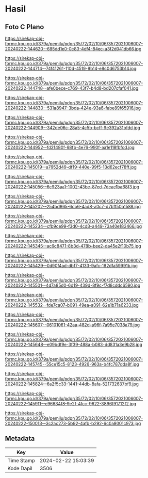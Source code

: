 # Hasil

## Foto C Plano

https://sirekap-obj-formc.kpu.go.id/379a/pemilu/pdpr/35/72/02/10/06/3572021006007-20240222-144620--685dd1e0-0c83-4df4-84ec-a3f2d041db66.jpg

https://sirekap-obj-formc.kpu.go.id/379a/pemilu/pdpr/35/72/02/10/06/3572021006007-20240222-144714--74f41261-110d-4519-8b14-e8c0d6753b14.jpg

https://sirekap-obj-formc.kpu.go.id/379a/pemilu/pdpr/35/72/02/10/06/3572021006007-20240222-144748--afe0bece-c769-43f7-b4d8-bd207cfaf041.jpg

https://sirekap-obj-formc.kpu.go.id/379a/pemilu/pdpr/35/72/02/10/06/3572021006007-20240222-144830--531a8947-3bda-424e-93a6-fabe89f65916.jpg

https://sirekap-obj-formc.kpu.go.id/379a/pemilu/pdpr/35/72/02/10/06/3572021006007-20240222-144909--342de06c-28a5-4c5b-bcff-9e392a31bfdd.jpg

https://sirekap-obj-formc.kpu.go.id/379a/pemilu/pdpr/35/72/02/10/06/3572021006007-20240222-144952--fd21480f-68fb-4e76-990f-aa1e118fbfcd.jpg

https://sirekap-obj-formc.kpu.go.id/379a/pemilu/pdpr/35/72/02/10/06/3572021006007-20240222-145019--a7652d49-df19-440e-99f5-13d62ecf78ff.jpg

https://sirekap-obj-formc.kpu.go.id/379a/pemilu/pdpr/35/72/02/10/06/3572021006007-20240222-145056--6c923aa1-1002-43be-87ed-7dcae1ba68f3.jpg

https://sirekap-obj-formc.kpu.go.id/379a/pemilu/pdpr/35/72/02/10/06/3572021006007-20240222-145202--254bd865-6cb6-4ad8-a0c7-d7bff50a1588.jpg

https://sirekap-obj-formc.kpu.go.id/379a/pemilu/pdpr/35/72/02/10/06/3572021006007-20240222-145234--cfb9ce99-f3d0-4cd3-a449-73a40e183466.jpg

https://sirekap-obj-formc.kpu.go.id/379a/pemilu/pdpr/35/72/02/10/06/3572021006007-20240222-145345--ac6c8471-8b3d-478b-bee2-da45e2f10b75.jpg

https://sirekap-obj-formc.kpu.go.id/379a/pemilu/pdpr/35/72/02/10/06/3572021006007-20240222-145429--0d90f4ad-dbf7-4133-9afc-182dfa59991b.jpg

https://sirekap-obj-formc.kpu.go.id/379a/pemilu/pdpr/35/72/02/10/06/3572021006007-20240222-145501--4d7a85d0-6d19-439d-8f9c-f7d8cddc6590.jpg

https://sirekap-obj-formc.kpu.go.id/379a/pemilu/pdpr/35/72/02/10/06/3572021006007-20240222-145532--fde7ca07-b091-49ea-a091-62e1b71a6233.jpg

https://sirekap-obj-formc.kpu.go.id/379a/pemilu/pdpr/35/72/02/10/06/3572021006007-20240222-145607--06101061-42aa-482d-a96f-7a95e7038a79.jpg

https://sirekap-obj-formc.kpu.go.id/379a/pemilu/pdpr/35/72/02/10/06/3572021006007-20240222-145648--e09bdf9e-3f39-488a-b083-dd831a3e9b28.jpg

https://sirekap-obj-formc.kpu.go.id/379a/pemilu/pdpr/35/72/02/10/06/3572021006007-20240222-145745--55ce15c5-8123-4926-963a-b4fc787dda8f.jpg

https://sirekap-obj-formc.kpu.go.id/379a/pemilu/pdpr/35/72/02/10/06/3572021006007-20240222-145824--6a2f5c33-1441-44db-8afa-521732637bf9.jpg

https://sirekap-obj-formc.kpu.go.id/379a/pemilu/pdpr/35/72/02/10/06/3572021006007-20240222-145911--e96634f8-9e2f-4fcc-9622-3896f91712f2.jpg

https://sirekap-obj-formc.kpu.go.id/379a/pemilu/pdpr/35/72/02/10/06/3572021006007-20240222-150013--3c2ac273-5b92-4afb-b292-6c0a8001c973.jpg


## Metadata

| Key        | Value               |
| ---------- | ------------------- |
| Time Stamp | 2024-02-22 15:03:39 |
| Kode Dapil | 3506                |



